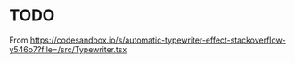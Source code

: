 # TODO
From https://codesandbox.io/s/automatic-typewriter-effect-stackoverflow-y546o7?file=/src/Typewriter.tsx